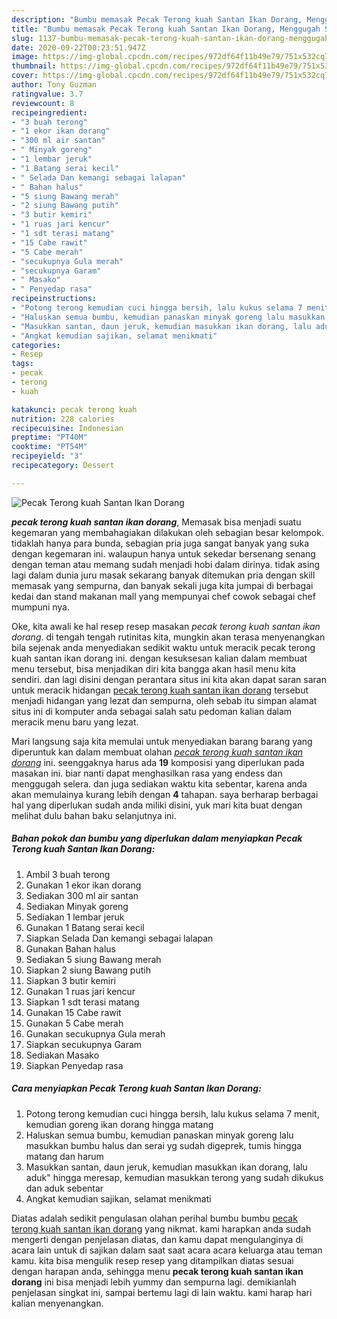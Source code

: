 ```yaml
---
description: "Bumbu memasak Pecak Terong kuah Santan Ikan Dorang, Menggugah Selera"
title: "Bumbu memasak Pecak Terong kuah Santan Ikan Dorang, Menggugah Selera"
slug: 1137-bumbu-memasak-pecak-terong-kuah-santan-ikan-dorang-menggugah-selera
date: 2020-09-22T00:23:51.947Z
image: https://img-global.cpcdn.com/recipes/972df64f11b49e79/751x532cq70/pecak-terong-kuah-santan-ikan-dorang-foto-resep-utama.jpg
thumbnail: https://img-global.cpcdn.com/recipes/972df64f11b49e79/751x532cq70/pecak-terong-kuah-santan-ikan-dorang-foto-resep-utama.jpg
cover: https://img-global.cpcdn.com/recipes/972df64f11b49e79/751x532cq70/pecak-terong-kuah-santan-ikan-dorang-foto-resep-utama.jpg
author: Tony Guzman
ratingvalue: 3.7
reviewcount: 8
recipeingredient:
- "3 buah terong"
- "1 ekor ikan dorang"
- "300 ml air santan"
- " Minyak goreng"
- "1 lembar jeruk"
- "1 Batang serai kecil"
- " Selada Dan kemangi sebagai lalapan"
- " Bahan halus"
- "5 siung Bawang merah"
- "2 siung Bawang putih"
- "3 butir kemiri"
- "1 ruas jari kencur"
- "1 sdt terasi matang"
- "15 Cabe rawit"
- "5 Cabe merah"
- "secukupnya Gula merah"
- "secukupnya Garam"
- " Masako"
- " Penyedap rasa"
recipeinstructions:
- "Potong terong kemudian cuci hingga bersih, lalu kukus selama 7 menit, kemudian goreng ikan dorang hingga matang"
- "Haluskan semua bumbu, kemudian panaskan minyak goreng lalu masukkan bumbu halus dan serai yg sudah digeprek, tumis hingga matang dan harum"
- "Masukkan santan, daun jeruk, kemudian masukkan ikan dorang, lalu aduk&#34; hingga meresap, kemudian masukkan terong yang sudah dikukus dan aduk sebentar"
- "Angkat kemudian sajikan, selamat menikmati"
categories:
- Resep
tags:
- pecak
- terong
- kuah

katakunci: pecak terong kuah 
nutrition: 228 calories
recipecuisine: Indonesian
preptime: "PT40M"
cooktime: "PT54M"
recipeyield: "3"
recipecategory: Dessert

---
```



![Pecak Terong kuah Santan Ikan Dorang](https://img-global.cpcdn.com/recipes/972df64f11b49e79/751x532cq70/pecak-terong-kuah-santan-ikan-dorang-foto-resep-utama.jpg)

<b><i>pecak terong kuah santan ikan dorang</i></b>, Memasak bisa menjadi suatu kegemaran yang membahagiakan dilakukan oleh sebagian besar kelompok. tidaklah hanya para bunda, sebagian pria juga sangat banyak yang suka dengan kegemaran ini. walaupun hanya untuk sekedar bersenang senang dengan teman atau memang sudah menjadi hobi dalam dirinya. tidak asing lagi dalam dunia juru masak sekarang banyak ditemukan pria dengan skill memasak yang sempurna, dan banyak sekali juga kita jumpai di berbagai kedai dan stand makanan mall yang mempunyai chef cowok sebagai chef mumpuni nya.

Oke, kita awali ke hal resep resep masakan <i>pecak terong kuah santan ikan dorang</i>. di tengah tengah rutinitas kita, mungkin akan terasa menyenangkan bila sejenak anda menyediakan sedikit waktu untuk meracik pecak terong kuah santan ikan dorang ini. dengan kesuksesan kalian dalam membuat menu tersebut, bisa menjadikan diri kita bangga akan hasil menu kita sendiri. dan lagi disini dengan perantara situs ini kita akan dapat saran saran untuk meracik hidangan <u>pecak terong kuah santan ikan dorang</u> tersebut menjadi hidangan yang lezat dan sempurna, oleh sebab itu simpan alamat situs ini di komputer anda sebagai salah satu pedoman kalian dalam meracik menu baru yang lezat.




Mari langsung saja kita memulai untuk menyediakan barang barang yang diperuntuk kan dalam membuat olahan <u><i>pecak terong kuah santan ikan dorang</i></u> ini. seenggaknya harus ada <b>19</b> komposisi yang diperlukan pada masakan ini. biar nanti dapat menghasilkan rasa yang endess dan menggugah selera. dan juga sediakan waktu kita sebentar, karena anda akan memulainya kurang lebih dengan <b>4</b> tahapan. saya berharap berbagai hal yang diperlukan sudah anda miliki disini, yuk mari kita buat dengan melihat dulu bahan baku selanjutnya ini.

<!--inarticleads1-->

##### Bahan pokok dan bumbu yang diperlukan dalam menyiapkan Pecak Terong kuah Santan Ikan Dorang:

1. Ambil 3 buah terong
1. Gunakan 1 ekor ikan dorang
1. Sediakan 300 ml air santan
1. Sediakan  Minyak goreng
1. Sediakan 1 lembar jeruk
1. Gunakan 1 Batang serai kecil
1. Siapkan  Selada Dan kemangi sebagai lalapan
1. Gunakan  Bahan halus
1. Sediakan 5 siung Bawang merah
1. Siapkan 2 siung Bawang putih
1. Siapkan 3 butir kemiri
1. Gunakan 1 ruas jari kencur
1. Siapkan 1 sdt terasi matang
1. Gunakan 15 Cabe rawit
1. Gunakan 5 Cabe merah
1. Gunakan secukupnya Gula merah
1. Siapkan secukupnya Garam
1. Sediakan  Masako
1. Siapkan  Penyedap rasa




<!--inarticleads2-->

##### Cara menyiapkan Pecak Terong kuah Santan Ikan Dorang:

1. Potong terong kemudian cuci hingga bersih, lalu kukus selama 7 menit, kemudian goreng ikan dorang hingga matang
1. Haluskan semua bumbu, kemudian panaskan minyak goreng lalu masukkan bumbu halus dan serai yg sudah digeprek, tumis hingga matang dan harum
1. Masukkan santan, daun jeruk, kemudian masukkan ikan dorang, lalu aduk&#34; hingga meresap, kemudian masukkan terong yang sudah dikukus dan aduk sebentar
1. Angkat kemudian sajikan, selamat menikmati




Diatas adalah sedikit pengulasan olahan perihal bumbu bumbu <u>pecak terong kuah santan ikan dorang</u> yang nikmat. kami harapkan anda sudah mengerti dengan penjelasan diatas, dan kamu dapat mengulanginya di acara lain untuk di sajikan dalam saat saat acara acara keluarga atau teman kamu. kita bisa mengulik resep resep yang ditampilkan diatas sesuai dengan harapan anda, sehingga menu <b>pecak terong kuah santan ikan dorang</b> ini bisa menjadi lebih yummy dan sempurna lagi. demikianlah penjelasan singkat ini, sampai bertemu lagi di lain waktu. kami harap hari kalian menyenangkan.
